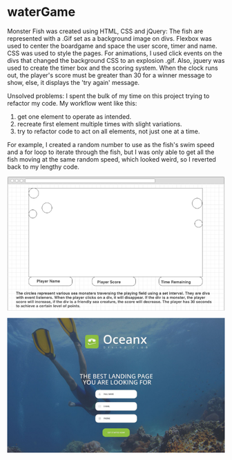 # waterGame
Monster Fish was created using HTML, CSS and jQuery:
The fish are represented with a .Gif set as a background image on divs. Flexbox was used to center the boardgame and space the user score, timer and name.
CSS was used to style the pages.
For animations, I used click events on the divs that changed the background CSS to an explosion .gif. 
Also, jquery was used to create the timer box and the scoring system. 
When the clock runs out, the player's score must be greater than 30 for a winner message to show, else, it displays the 'try again' message. 

Unsolved problems: 
I spent the bulk of my time on this project trying to refactor my code. My workflow went like this: 
1. get one element to operate as intended. 
2. recreate first element multiple times with slight variations. 
3. try to refactor code to act on all elements, not just one at a time. 

For example, I created a random number to use as the fish's swim speed and a for loop to iterate through the fish, but I was only able to get all the fish
moving at the same random speed, which looked weird, so I reverted back to my lengthy code.


![alt tag](./assets/watergame.png)

![alt tag](./assets/bodyBG.png)

